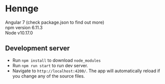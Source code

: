 # Hennge

Angular 7 (check package.json to find out more)\
npm version 6.11.3\
Node v10.17.0

## Development server

* Run `npm install` to download `node_modules`
* Run `npm run start` to run dev server.
* Navigate to `http://localhost:4200/`. The app will automatically reload if you change any of the source files.
